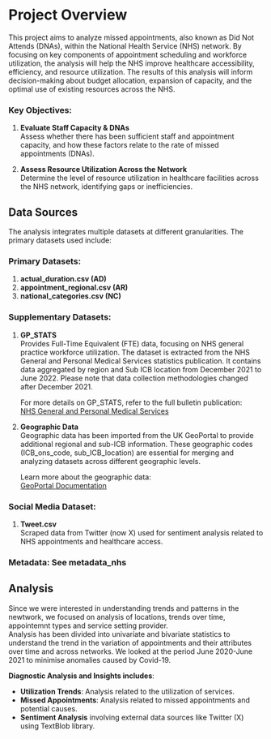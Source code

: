 # Project Overview

This project aims to analyze missed appointments, also known as Did Not Attends (DNAs), within the National Health Service (NHS) network. By focusing on key components of appointment scheduling and workforce utilization, the analysis will help the NHS improve healthcare accessibility, efficiency, and resource utilization. The results of this analysis will inform decision-making about budget allocation, expansion of capacity, and the optimal use of existing resources across the NHS.

### Key Objectives:
1. **Evaluate Staff Capacity & DNAs**  
   Assess whether there has been sufficient staff and appointment capacity, and how these factors relate to the rate of missed appointments (DNAs).
   
2. **Assess Resource Utilization Across the Network**  
   Determine the level of resource utilization in healthcare facilities across the NHS network, identifying gaps or inefficiencies.

## Data Sources

The analysis integrates multiple datasets at different granularities. The primary datasets used include:

### Primary Datasets:
1. **actual_duration.csv (AD)**     
2. **appointment_regional.csv (AR)**     
3. **national_categories.csv (NC)**  

### Supplementary Datasets:
1. **GP_STATS**  
   Provides Full-Time Equivalent (FTE) data, focusing on NHS general practice workforce utilization. The dataset is extracted from the NHS General and Personal Medical Services statistics publication. It contains data aggregated by region and Sub ICB location from December 2021 to June 2022. Please note that data collection methodologies changed after December 2021.

   For more details on GP_STATS, refer to the full bulletin publication:  
   [NHS General and Personal Medical Services](https://digital.nhs.uk/data-and-information/publications/statistical/general-and-personal-medical-services)

2. **Geographic Data**  
   Geographic data has been imported from the UK GeoPortal to provide additional regional and sub-ICB information. These geographic codes (ICB_ons_code, sub_ICB_location) are essential for merging and analyzing datasets across different geographic levels.

   Learn more about the geographic data:  
   [GeoPortal Documentation](https://geoportal.statistics.gov.uk/documents/46b634b42ceb45cbbfbe9c960fb77ec9/about)

### Social Media Dataset:
1. **Tweet.csv**  
   Scraped data from Twitter (now X) used for sentiment analysis related to NHS appointments and healthcare access.
   
### Metadata: See metadata_nhs

## Analysis
Since we were interested in understanding trends and patterns in the newtwork, we  focused on analysis of locations, trends over time, appointemnt types and service setting provider.  
Analysis has been divided into univariate and bivariate statistics to understand the trend in the variation of appointments and their attributes over time and across networks.  We looked at the period June 2020-June 2021 to minimise anomalies caused by Covid-19.

**Diagnostic Analysis and Insights includes**: 
- **Utilization Trends**: Analysis related to the utilization of services. 
- **Missed Appointments**: Analysis related to missed appointments and potential causes.
- **Sentiment Analysis** involving external data sources like Twitter (X) using TextBlob library. 


